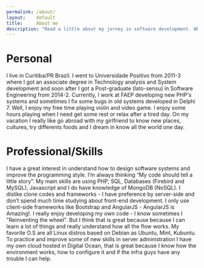 ```yaml
---
permalink: /about/
layout:    default
title:     About me
description: "Read a little about my jorney in software development. What I like to do in my free time, code style and more informations that kind of stuff."
---
```


# Personal
I live in Curitiba/PR Brazil. I went to Universidade Positivo from 2011-3 where I got an associate degree in Technology analysis and System development and soon after I got a Post-graduate (lato-sensu) in Software Engineering from 2014-2.
Currently, I work at FAEP developing new PHP's systems and sometimes I fix some bugs in old systems developed in Delphi 7.
Well, I enjoy my free time playing violin and video game. I enjoy some hours playing when I need get some rest or relax after a tired day. On my vacation I really like go abroad with my girlfriend to know new places, cultures, try differents foods and I dream in know all the world one day.

# Professional/Skills
  I have a great interest in understand how to design software systems and improve the programming style. I’m always thinking “My code should tell a little story”.
My main skills are using PHP, SQL, Databases (Firebird and MySQL), Javascript and I do have knowledge of MongoDB (NoSQL). I dislike clone codes and frameworks - I have preference by server-side and don’t spend much time studying about front-end development. I only use client-side frameworks like Bootstrap and AngularJS - AngularJS is Amazing!. 
I really enjoy developing my own code - I know sometimes I "Reinventing the wheel". But I think that is great because because I can learn a lot of things and really understand how all the flow works.
My favorite O.S are all Linux distros based on Debian as Ubuntu, Mint, Kubuntu. To practice and improve some of new skills in server administration I have my own cloud hosted in Digital Ocean, that is great because I know how the environment works, how to configure it and if the infra guys have any trouble I can help.